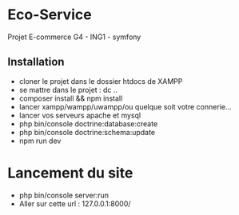 # Eco-Service
Projet E-commerce G4 - ING1 - symfony

## Installation
- cloner le projet dans le dossier htdocs de XAMPP
- se mattre dans le projet : dc ..
- composer install && npm install
- lancer xampp/wampp/uwampp/ou quelque soit votre connerie...
- lancer vos serveurs apache et mysql
- php bin/console doctrine:database:create
- php bin/console doctrine:schema:update
- npm run dev

# Lancement du site
- php bin/console server:run
- Aller sur cette url : 127.0.0.1:8000/
